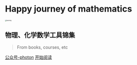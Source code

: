 # Happy journey of mathematics
<img src="https://github.com/qjln/qiu_doc/blob/main/media/learning.png" alt="learning" style="zoom:30%;" />

## 物理、化学数学工具锦集

> From books, courses, etc

[公众号-photon](https://mp.weixin.qq.com/mp/appmsgalbum?__biz=MzkzNDMwNjE1MQ==&action=getalbum&album_id=2642954314428481540&scene=126#wechat_redirect)  [开始阅读](README.md)

